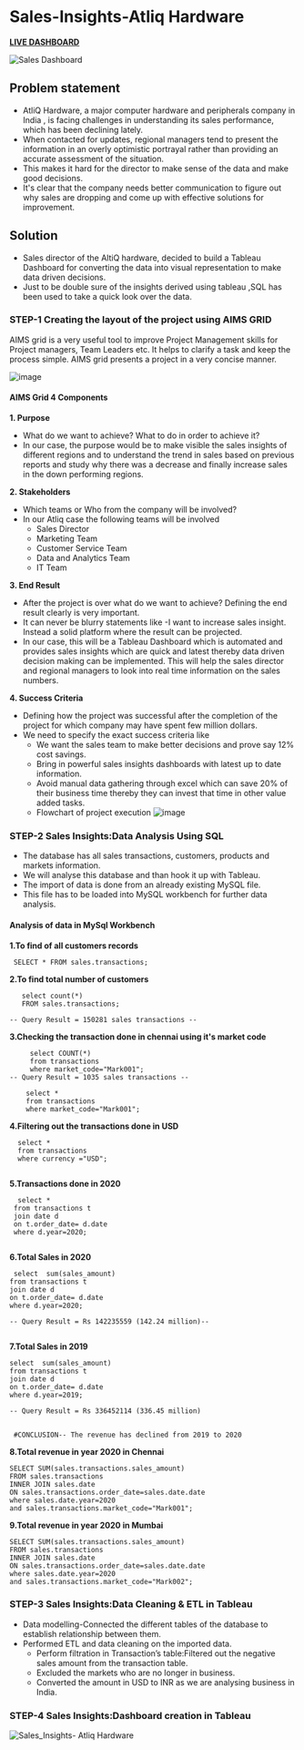 # Sales-Insights-Atliq Hardware

**[LIVE DASHBOARD](https://public.tableau.com/views/Sales_Insights-AtliqTechnologies/Dashboard1?:language=en-GB&:sid=&:display_count=n&:origin=viz_share_link)**

![Sales Dashboard](https://github.com/sushmitafordata/Sales-Insights-SQL-Tableau/assets/135410984/9778beb6-a5c6-4da6-ace8-72df5e634981)


## Problem statement

- AtliQ Hardware, a major computer hardware and peripherals company in India , is facing challenges in understanding its sales performance, which has been declining lately.
- When contacted for updates, regional managers tend to present the information in an overly optimistic portrayal rather than providing an accurate assessment of the situation.
-  This makes it hard for the director to make sense of the data and make good decisions.
-   It's clear that the company needs better communication to figure out why sales are dropping and come up with effective solutions for improvement.

## Solution
- Sales director of the AltiQ hardware, decided to build a Tableau Dashboard for converting the data into visual representation to make data driven decisions.
- Just to be double sure of the insights derived using tableau ,SQL has been used to take a quick look over the data.

### **STEP-1 Creating the layout of the project using AIMS GRID**
AIMS grid is a very useful tool to improve Project Management skills for Project managers, Team Leaders etc. It helps to clarify a task and keep the process simple. AIMS grid presents a project in a very concise manner.

 ![image](https://github.com/sushmitafordata/Sales-Insights-SQL-Tableau/assets/135410984/874b9aeb-5452-4444-9592-b04f01801247)


#### **AIMS Grid 4 Components**

**1. Purpose**
- What do we want to achieve? What to do in order to achieve it?
- In our case, the purpose would be to make visible the sales insights of different regions and to understand the trend in sales based on previous reports and study why there was a decrease and finally increase sales in the down performing regions.

  
**2. Stakeholders**
- Which teams or Who from the company will be involved?
- In our Atliq case the following teams will be involved
  * Sales Director
  * Marketing Team
  * Customer Service Team
  * Data and Analytics Team 
  * IT Team

**3. End Result**
- After the project is over what do we want to achieve? Defining the end result clearly is very important.
-  It can never be blurry statements like -I want to increase sales insight. Instead a solid platform where the result can be projected.
- In our case, this will be a Tableau Dashboard which is automated and provides sales insights which are quick and latest thereby data driven decision making can be implemented. This will help the sales director and regional managers to look into real time information on the sales numbers.

**4. Success Criteria**
- Defining how the project was successful after the completion of the project for which company may have spent few million dollars.
- We need to specify the exact success criteria like
  * We want the sales team to make better decisions and prove say 12% cost savings.
  * Bring in powerful sales insights dashboards with latest up to date information.
  * Avoid manual data gathering through excel which can save 20% of their business time thereby they can invest that time in other value added tasks.
  * Flowchart of project execution
    ![image](https://github.com/sushmitafordata/Sales-Insights-SQL-Tableau/assets/135410984/4a5e8507-71e2-463b-83bc-bf21f8ce1637)


### **STEP-2 Sales Insights:Data Analysis Using SQL**
- The database has all sales transactions, customers, products and markets information.
-  We will analyse this database and than hook it up with Tableau.
-  The import of data is done from an already existing MySQL file.
-  This file has to be loaded into MySQL workbench for further data analysis.
  
  #### **Analysis of data in MySql Workbench**
   
   **1.To find of all customers records**
   
   ``` SELECT * FROM sales.transactions;```
   
   **2.To find total number of customers**
   ```
      select count(*) 
      FROM sales.transactions;

-- Query Result = 150281 sales transactions --

   ```
   **3.Checking the transaction done in chennai using it's market code**

 ```
      select COUNT(*)
      from transactions 
      where market_code="Mark001";
 -- Query Result = 1035 sales transactions --
```
 ```
     select *
     from transactions 
     where market_code="Mark001";
```

  
   **4.Filtering out the transactions done in USD**

```
  select * 
  from transactions 
  where currency ="USD";
      
   ```
   **5.Transactions done in 2020**

```
  select *
 from transactions t
 join date d
 on t.order_date= d.date
 where d.year=2020;
      
   ```
  **6.Total Sales in 2020**

```
 select  sum(sales_amount)
from transactions t
join date d
on t.order_date= d.date
where d.year=2020;

-- Query Result = Rs 142235559 (142.24 million)--
      
   ```
  **7.Total Sales in 2019**

```
select  sum(sales_amount)
from transactions t
join date d
on t.order_date= d.date
where d.year=2019;

-- Query Result = Rs 336452114 (336.45 million)
      
   ```

``` #CONCLUSION-- The revenue has declined from 2019 to 2020```

**8.Total revenue in year 2020 in Chennai**

```
SELECT SUM(sales.transactions.sales_amount) 
FROM sales.transactions 
INNER JOIN sales.date 
ON sales.transactions.order_date=sales.date.date
where sales.date.year=2020
and sales.transactions.market_code="Mark001";
```


**9.Total revenue in year 2020 in Mumbai**
```
SELECT SUM(sales.transactions.sales_amount)
FROM sales.transactions
INNER JOIN sales.date
ON sales.transactions.order_date=sales.date.date
where sales.date.year=2020
and sales.transactions.market_code="Mark002";
```

### **STEP-3 Sales Insights:Data Cleaning & ETL in Tableau**

- Data modelling-Connected the different tables of the database to establish relationship between them.
- Performed ETL and data cleaning on the imported data.
  * Perform filtration in Transaction’s table:Filtered out the negative sales amount from the transaction table.
  * Excluded the markets who are no longer in business.
  * Converted the amount in USD to INR as we are analysing business in India.

### **STEP-4 Sales Insights:Dashboard creation in Tableau**

![Sales_Insights- Atliq Hardware](https://github.com/sushmitafordata/Sales-Insights-SQL-Tableau/assets/135410984/86ba1f64-1731-4025-8305-ec2bcfe77f1d)














